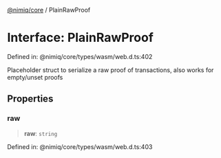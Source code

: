 [@nimiq/core](../globals.md) / PlainRawProof

# Interface: PlainRawProof

Defined in: @nimiq/core/types/wasm/web.d.ts:402

Placeholder struct to serialize a raw proof of transactions, also works for empty/unset proofs

## Properties

### raw

> **raw**: `string`

Defined in: @nimiq/core/types/wasm/web.d.ts:403
